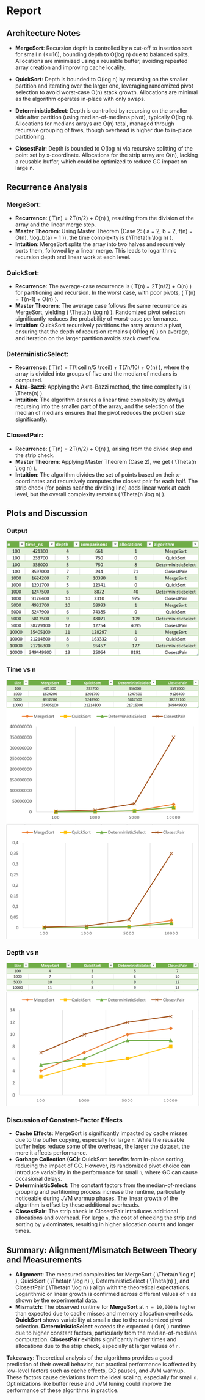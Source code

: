 # Report

## Architecture Notes

- **MergeSort**: Recursion depth is controlled by a cut-off to insertion sort for small n (<=16), bounding depth to O(log n) due to balanced splits. Allocations are minimized using a reusable buffer, avoiding repeated array creation and improving cache locality.

- **QuickSort**: Depth is bounded to O(log n) by recursing on the smaller partition and iterating over the larger one, leveraging randomized pivot selection to avoid worst-case O(n) stack growth. Allocations are minimal as the algorithm operates in-place with only swaps.

- **DeterministicSelect**: Depth is controlled by recursing on the smaller side after partition (using median-of-medians pivot), typically O(log n). Allocations for medians arrays are O(n) total, managed through recursive grouping of fives, though overhead is higher due to in-place partitioning.

- **ClosestPair**: Depth is bounded to O(log n) via recursive splitting of the point set by x-coordinate. Allocations for the strip array are O(n), lacking a reusable buffer, which could be optimized to reduce GC impact on large n.


## Recurrence Analysis

### **MergeSort**:
- **Recurrence**: \( T(n) = 2T(n/2) + O(n) \), resulting from the division of the array and the linear merge step.
- **Master Theorem**: Using Master Theorem (Case 2: \( a = 2, b = 2, f(n) = O(n), \log_b(a) = 1 \)), the time complexity is \( \Theta(n \log n) \).
- **Intuition**: MergeSort splits the array into two halves and recursively sorts them, followed by a linear merge. This leads to logarithmic recursion depth and linear work at each level.


### **QuickSort**:
- **Recurrence**: The average-case recurrence is \( T(n) = 2T(n/2) + O(n) \) for partitioning and recursion. In the worst case, with poor pivots, \( T(n) = T(n-1) + O(n) \).
- **Master Theorem**: The average case follows the same recurrence as MergeSort, yielding \( \Theta(n \log n) \). Randomized pivot selection significantly reduces the probability of worst-case performance.
- **Intuition**: QuickSort recursively partitions the array around a pivot, ensuring that the depth of recursion remains \( O(\log n) \) on average, and iteration on the larger partition avoids stack overflow.

### **DeterministicSelect**:
- **Recurrence**: \( T(n) = T(\lceil n/5 \rceil) + T(7n/10) + O(n) \), where the array is divided into groups of five and the median of medians is computed.
- **Akra-Bazzi**: Applying the Akra-Bazzi method, the time complexity is \( \Theta(n) \).
- **Intuition**: The algorithm ensures a linear time complexity by always recursing into the smaller part of the array, and the selection of the median of medians ensures that the pivot reduces the problem size significantly.

### **ClosestPair**:
- **Recurrence**: \( T(n) = 2T(n/2) + O(n) \), arising from the divide step and the strip check.
- **Master Theorem**: Applying Master Theorem (Case 2), we get \( \Theta(n \log n) \).
- **Intuition**: The algorithm divides the set of points based on their x-coordinates and recursively computes the closest pair for each half. The strip check (for points near the dividing line) adds linear work at each level, but the overall complexity remains \( \Theta(n \log n) \).

## Plots and Discussion

### Output
![output_table.png](img/output_table.png)

### Time vs n 
![time_table.png](img/time_table.png)
![time(ns)_graph.png](img/time(ns)_graph.png)
![time(s)_graph.png](img/time(s)_graph.png)

### Depth vs n
![depth_table.png](img/depth_table.png)
![depth_graph.png](img/depth_graph.png)

### Discussion of Constant-Factor Effects
- **Cache Effects**: MergeSort is significantly impacted by cache misses due to the buffer copying, especially for large `n`. While the reusable buffer helps reduce some of the overhead, the larger the dataset, the more it affects performance.
- **Garbage Collection (GC)**: QuickSort benefits from in-place sorting, reducing the impact of GC. However, its randomized pivot choice can introduce variability in the performance for small `n`, where GC can cause occasional delays.
- **DeterministicSelect**: The constant factors from the median-of-medians grouping and partitioning process increase the runtime, particularly noticeable during JVM warmup phases. The linear growth of the algorithm is offset by these additional overheads.
- **ClosestPair**: The strip check in ClosestPair introduces additional allocations and overhead. For large `n`, the cost of checking the strip and sorting by `y` dominates, resulting in higher allocation counts and longer times.

## Summary: Alignment/Mismatch Between Theory and Measurements

- **Alignment**: The measured complexities for MergeSort \( \Theta(n \log n) \), QuickSort \( \Theta(n \log n) \), DeterministicSelect \( \Theta(n) \), and ClosestPair \( \Theta(n \log n) \) align with the theoretical expectations. Logarithmic or linear growth is confirmed across different values of `n` as shown by the experimental data.
- **Mismatch**: The observed runtime for **MergeSort** at `n = 10,000` is higher than expected due to cache misses and memory allocation overheads. **QuickSort** shows variability at small `n` due to the randomized pivot selection. **DeterministicSelect** exceeds the expected \( O(n) \) runtime due to higher constant factors, particularly from the median-of-medians computation. **ClosestPair** exhibits significantly higher times and allocations due to the strip check, especially at larger values of `n`.

**Takeaway**: Theoretical analysis of the algorithms provides a good prediction of their overall behavior, but practical performance is affected by low-level factors such as cache effects, GC pauses, and JVM warmup. These factors cause deviations from the ideal scaling, especially for small `n`. Optimizations like buffer reuse and JVM tuning could improve the performance of these algorithms in practice.